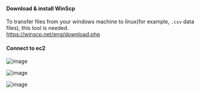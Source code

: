 #### Download & install WinScp
To transfer files from your windows machine to linux(for example, `.csv` data files), this tool is needed.</br>
https://winscp.net/eng/download.php</br>
#### Connect to ec2
![image](https://github.com/user-attachments/assets/da006784-c7cc-4cc5-96e7-b9117c35cb70)

![image](https://github.com/user-attachments/assets/ede2838e-ac2f-48c5-9a5f-e4b3e53e3962)

![image](https://github.com/user-attachments/assets/8840edcb-7fb3-4644-b954-248a7987dd6f)
